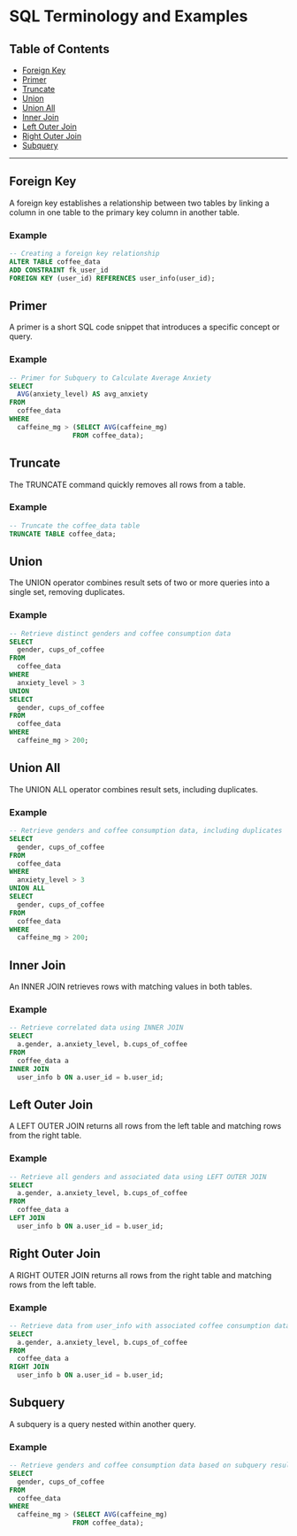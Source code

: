 # SQL Terminology and Examples

## Table of Contents
- [Foreign Key](#foreign-key)
- [Primer](#primer)
- [Truncate](#truncate)
- [Union](#union)
- [Union All](#union-all)
- [Inner Join](#inner-join)
- [Left Outer Join](#left-outer-join)
- [Right Outer Join](#right-outer-join)
- [Subquery](#subquery)

---

## Foreign Key

A foreign key establishes a relationship between two tables by linking a column in one table to the primary key column in another table.

### Example
```sql
-- Creating a foreign key relationship
ALTER TABLE coffee_data
ADD CONSTRAINT fk_user_id
FOREIGN KEY (user_id) REFERENCES user_info(user_id);
```

## Primer

A primer is a short SQL code snippet that introduces a specific concept or query.

### Example
```sql
-- Primer for Subquery to Calculate Average Anxiety
SELECT
  AVG(anxiety_level) AS avg_anxiety
FROM
  coffee_data
WHERE
  caffeine_mg > (SELECT AVG(caffeine_mg)
                FROM coffee_data);
```

## Truncate

The TRUNCATE command quickly removes all rows from a table.

### Example
```sql
-- Truncate the coffee_data table
TRUNCATE TABLE coffee_data;
```

## Union

The UNION operator combines result sets of two or more queries into a single set, removing duplicates.

### Example
```sql
-- Retrieve distinct genders and coffee consumption data
SELECT
  gender, cups_of_coffee
FROM
  coffee_data
WHERE
  anxiety_level > 3
UNION
SELECT
  gender, cups_of_coffee
FROM
  coffee_data
WHERE
  caffeine_mg > 200;
```

## Union All

The UNION ALL operator combines result sets, including duplicates.

### Example
```sql
-- Retrieve genders and coffee consumption data, including duplicates
SELECT
  gender, cups_of_coffee
FROM
  coffee_data
WHERE
  anxiety_level > 3
UNION ALL
SELECT
  gender, cups_of_coffee
FROM
  coffee_data
WHERE
  caffeine_mg > 200;
```

## Inner Join

An INNER JOIN retrieves rows with matching values in both tables.

### Example
```sql
-- Retrieve correlated data using INNER JOIN
SELECT
  a.gender, a.anxiety_level, b.cups_of_coffee
FROM
  coffee_data a
INNER JOIN
  user_info b ON a.user_id = b.user_id;
```

## Left Outer Join

A LEFT OUTER JOIN returns all rows from the left table and matching rows from the right table.

### Example
```sql
-- Retrieve all genders and associated data using LEFT OUTER JOIN
SELECT
  a.gender, a.anxiety_level, b.cups_of_coffee
FROM
  coffee_data a
LEFT JOIN
  user_info b ON a.user_id = b.user_id;
```

## Right Outer Join

A RIGHT OUTER JOIN returns all rows from the right table and matching rows from the left table.

### Example
```sql
-- Retrieve data from user_info with associated coffee consumption data
SELECT
  a.gender, a.anxiety_level, b.cups_of_coffee
FROM
  coffee_data a
RIGHT JOIN
  user_info b ON a.user_id = b.user_id;
```

## Subquery

A subquery is a query nested within another query.

### Example
```sql
-- Retrieve genders and coffee consumption data based on subquery result
SELECT
  gender, cups_of_coffee
FROM
  coffee_data
WHERE
  caffeine_mg > (SELECT AVG(caffeine_mg)
                FROM coffee_data);
```
